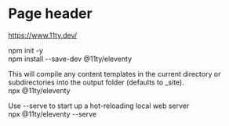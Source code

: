 # Page header

https://www.11ty.dev/ <br/>

npm init -y <br/>
npm install --save-dev @11ty/eleventy <br/>

This will compile any content templates in the current directory or subdirectories into the output folder (defaults to \_site). <br/>
npx @11ty/eleventy <br/>

Use --serve to start up a hot-reloading local web server <br/>
npx @11ty/eleventy --serve <br/>
